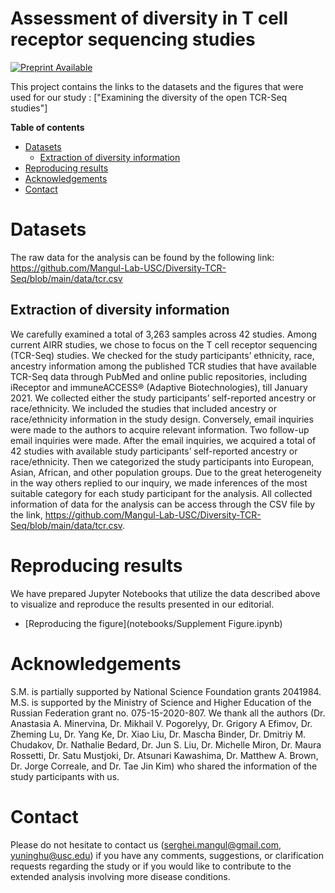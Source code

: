 # Assessment of diversity in T cell receptor sequencing studies

[![Preprint Available](https://img.shields.io/badge/Preprint-online-green.svg)](https://osf.io/w25hq/)

This project contains the links to the datasets and the figures that were used for our study : ["Examining the diversity of the open TCR-Seq studies"]

**Table of contents**
* [Datasets](#datasets)
  * [Extraction of diversity information](#extraction-of-diversity-information)
* [Reproducing results](#reproducing-results)
* [Acknowledgements](#acknowledgements)
* [Contact](#contact)


# Datasets

The raw data for the analysis can be found by the following link: https://github.com/Mangul-Lab-USC/Diversity-TCR-Seq/blob/main/data/tcr.csv

## Extraction of diversity information

We carefully examined a total of 3,263 samples across 42 studies. Among current AIRR studies, we chose to focus on the T cell receptor sequencing (TCR-Seq) studies. We checked for the study participants’ ethnicity, race, ancestry information among the published TCR studies that have available TCR-Seq data through PubMed and online public repositories, including iReceptor and immuneACCESS® (Adaptive Biotechnologies), till January 2021. We collected either the study participants’ self-reported ancestry or race/ethnicity. We included the studies that included ancestry or race/ethnicity information in the study design. Conversely, email inquiries were made to the authors to acquire relevant information. Two follow-up email inquiries were made. After the email inquiries, we acquired a total of 42 studies with available study participants’ self-reported ancestry or race/ethnicity. Then we categorized the study participants into European, Asian, African, and other population groups. Due to the great heterogeneity in the way others replied to our inquiry, we made inferences of the most suitable category for each study participant for the analysis.  All collected information of data for the analysis can be access through the CSV file by the link, https://github.com/Mangul-Lab-USC/Diversity-TCR-Seq/blob/main/data/tcr.csv. 


# Reproducing results

We have prepared Jupyter Notebooks that utilize the data described above to visualize and reproduce the results presented in our editorial.

* [Reproducing the figure](notebooks/Supplement Figure.ipynb)


# Acknowledgements

S.M. is partially supported by National Science Foundation grants 2041984. M.S. is supported by the Ministry of Science and Higher Education of the Russian Federation grant no. 075-15-2020-807. We thank all the authors (Dr. Anastasia A. Minervina, Dr. Mikhail V. Pogorelyy, Dr. Grigory A Efimov, Dr. Zheming Lu, Dr. Yang Ke, Dr. Xiao Liu, Dr. Mascha Binder, Dr. Dmitriy M. Chudakov, Dr. Nathalie Bedard, Dr. Jun S. Liu, Dr. Michelle Miron, Dr. Maura Rossetti, Dr. Satu Mustjoki, Dr. Atsunari Kawashima, Dr. Matthew A. Brown, Dr. Jorge Correale, and Dr. Tae Jin Kim) who shared the information of the study participants with us.


# Contact

Please do not hesitate to contact us (serghei.mangul@gmail.com, yuninghu@usc.edu) if you have any comments, suggestions, or clarification requests regarding the study or if you would like to contribute to the extended analysis involving more disease conditions.
